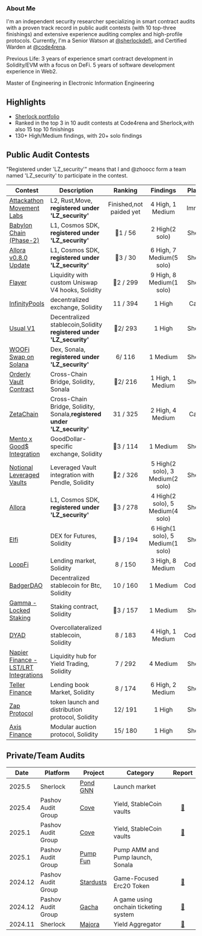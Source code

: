 
### About Me

I'm an independent security researcher specializing in smart contract audits with a proven track record in public audit contests (with 10 top-three finishings) and extensive experience auditing complex and high-profile protocols. Currently, I'm a Senior Watson at [@sherlockdefi](https://twitter.com/sherlockdefi), and Certified Warden at [@code4rena](https://twitter.com/code4rena).

Previous Life: 3 years of experience smart contract development in Solidity/EVM with a focus on DeFi. 5 years of software development experience in Web2.

Master of Engineering in Electronic Information Engineering


## Highlights

- [Sherlock portfolio](https://audits.sherlock.xyz/watson/LZ_security)
- Ranked in the top 3 in 10 audit contests at Code4rena and Sherlock,with also 15 top 10 finishings
- 130+ High/Medium findings, with 20+ solo findings

## Public Audit Contests
​"Registered under 'LZ_security'"​​ means that I and @zhoocc form a team named ​​'LZ_security'​​ to participate in the contest.


| Contest                              | Description                                                  | &nbsp;&nbsp;Ranking&nbsp;&nbsp; | Findings| Platform  | Date |
| ------------------------------------ | ------------------------------------------------------------ | :-----------------------------------------: | :-------:| :-------: | :--: |
| [Attackathon Movement Labs](https://immunefi.com/audit-competition/movement-labs-attackathon/information/?utm_source=explore_results)                         | L2, Rust,Move,  **registered under 'LZ_security'**  |             Finished,not paided yet                 | 4 High, 1 Medium | Immunefi   | 2025.03 |
| [Babylon Chain (Phase-2)](https://audits.sherlock.xyz/contests/677/leaderboard)                         | L1, Cosmos SDK, **registered under 'LZ_security'**  |                  🥇1  / 56                 | 2 High(2 solo) | Sherlock   | 2025.02 |
| [Allora v0.8.0 Update](https://audits.sherlock.xyz/contests/728/leaderboard)                         | L1, Cosmos SDK, **registered under 'LZ_security'**  |                  🥉3  / 30                 | 6 High, 7 Medium(5 solo) | Sherlock   | 2025.01 |
| [Flayer](https://audits.sherlock.xyz/contests/468?filter=questions)                         | Liquidity  with custom Uniswap V4 hooks, Solidity |                  🥈2  / 299                 | 9 High, 8 Medium(1 solo)  | Sherlock  | 2024.10 |
| [InfinityPools](https://cantina.xyz/competitions/5617fffa-4b67-42a7-a9f5-dad93627faa3/leaderboard)                         | decentralized exchange, Solidity |                  11  / 394                | 1 High | Cantina  | 2024.10 |
| [Usual V1](https://audits.sherlock.xyz/contests/575?filter=questions)                                | Decentralized stablecoin,Solidity **registered under 'LZ_security'** |                  🥈2/ 293            | 1 High      | Sherlock  | 2024.10 |
| [WOOFi Swap on Solana](https://audits.sherlock.xyz/contests/535/leaderboard)                                |Dex, Sonala, **registered under 'LZ_security'**|                  6/ 116          |  1 Medium          | Sherlock  | 2024.09 |
| [Orderly Vault Contract](https://audits.sherlock.xyz/contests/524?filter=questions)                                | Cross-Chain Bridge, Solidity, Sonala |                  🥈2/ 216          | 1 High, 1 Medium          | Sherlock  | 2024.09 |
| [ZetaChain](https://cantina.xyz/competitions/80a33cf0-ad69-4163-a269-d27756aacb5e)                         | Cross-Chain Bridge, Solidity, Sonala,**registered under 'LZ_security'** |                  31 / 325                | 2 High, 4 Medium  | Cantina  | 2024.08 |
| [Mento x Good$ Integration](https://audits.sherlock.xyz/contests/598?filter=questions)                         | GoodDollar-specific exchange, Solidity |                  🥉3 / 114                | 1 Medium    | Sherlock  | 2024.08 |
| [Notional Leveraged Vaults](https://audits.sherlock.xyz/contests/446?filter=questions)                         | Leveraged Vault integration with Pendle, Solidity |                  🥈2 / 326             | 5 High(2 solo), 3 Medium(2 solo)       | Sherlock  | 2024.07 |
| [Allora](https://audits.sherlock.xyz/contests/454?filter=questions)      | L1, Cosmos SDK, **registered under 'LZ_security'** |                  🥉3 / 278                | 4 High(2 solo), 5 Medium(4 solo)    | Sherlock  | 2024.06 |
| [Elfi](https://audits.sherlock.xyz/contests/329?filter=questions)                         | DEX for Futures, Solidity |                  🥉3 / 194             | 6 High(1 solo), 5 Medium(1 solo)       | Sherlock  | 2024.05 |
| [LoopFi](https://code4rena.com/audits/2024-07-loopfi)                         | Lending market, Solidity  |                  8 / 150                 | 3 High, 8 Medium  | Code4rena  | 2024.07 |
| [BadgerDAO](https://code4rena.com/audits/2024-06-ebtc-zap-router)                         | Decentralized stablecoin for Btc, Solidity  |                  10 / 160                 | 1 Medium  | Code4rena  | 2024.06 |
| [Gamma - Locked Staking](https://audits.sherlock.xyz/contests/330?filter=questions)                                 | Staking contract, Solidity  |                  🥉3 / 157                 | 1 Medium | Sherlock  | 2024.05 |
| [DYAD](https://code4rena.com/audits/2024-04-dyad)                                | Overcollateralized stablecoin, Solidity |                  8 / 183                 | 4 High, 1 Medium  | Code4rena  | 2024.04 |
| [Napier Finance - LST/LRT Integrations](https://audits.sherlock.xyz/contests/369?filter=questions)                                 | Liquidity hub for Yield Trading, Solidity   |                  7 / 292                 | 4 Medium   | Sherlock  | 2024.05 |
| [Teller Finance](https://audits.sherlock.xyz/contests/295/leaderboard?filter=questions)                       | Lending book Market, Solidity  |                  8 / 174                  | 6 High, 2 Medium  | Sherlock  | 2024.04 |
| [Zap Protocol](https://audits.sherlock.xyz/contests/243?filter=questions)                                  |  token launch and distribution protocol, Solidity  |                  12/ 191                 | 1 High    | Sherlock  | 2024.03 |
| [Axis Finance](https://audits.sherlock.xyz/contests/206?filter=questions)                                | Modular auction protocol, Solidity  |                  15/ 180                  | 1 High  | Sherlock  | 2024.03 |


## Private/Team Audits


| Date    | Platform 	 | Project                              | Category                                         	           | Report   	|
| ------- | ---------	 | ------------------------------------ | ----------------------------------				 		   | :--:	  	|
| 2025.5  | Sherlock	 | [Pond GNN]()		              | Launch market											 | 			  |
| 2025.4  | Pashov Audit Group	 | [Cove](https://www.cove.finance/)		              | Yield, StableCoin vaults												 | 		[📑](https://github.com/Storm-Labs-Inc/cove-audits/blob/master/2025-04-19%5FPashov%5FCove.pdf)  |
| 2025.1  | Pashov Audit Group	 | [Cove](https://www.cove.finance/)		              | Yield, StableCoin vaults												 | 		[📑](https://github.com/Storm-Labs-Inc/cove-audits/blob/master/2025-01-16%5FPashov%5FCove.pdf)	  |
| 2025.1  | Pashov Audit Group   | [Pump Fun](https://pump.fun/)                          | Pump AMM and Pump launch, Sonala													 | 			  |
| 2024.12 | Pashov Audit Group	 | [Stardusts](https://www.stardust.gg/)		                      | Game-Focused Erc20 Token				| 	[📑](https://github.com/pashov/audits/blob/master/team/pdf/Stardusts-security-review_2024-12-19.pdf)	  |
| 2024.12 | Pashov Audit Group 	 | [Gacha]()                 	      | A game  using  onchain ticketing system			 							 |		[📑](https://github.com/pashov/audits/blob/master/team/pdf/Gacha-security-review_2025-01-27.pdf)	  |
| 2024.11 | Sherlock 	 | [Majora](https://majora.finance/)                         | Yield Aggregator											 | [📑](https://majora.finance/security/sherlock-report.pdf)	|

